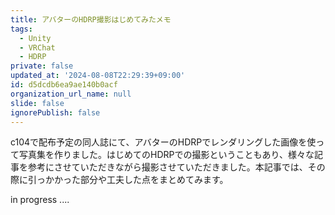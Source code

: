 ```yaml
---
title: アバターのHDRP撮影はじめてみたメモ
tags:
  - Unity
  - VRChat
  - HDRP
private: false
updated_at: '2024-08-08T22:29:39+09:00'
id: d5dcdb6ea9ae140b0acf
organization_url_name: null
slide: false
ignorePublish: false
---
```

c104で配布予定の同人誌にて、アバターのHDRPでレンダリングした画像を使って写真集を作りました。はじめてのHDRPでの撮影ということもあり、様々な記事を参考にさせていただきながら撮影させていただきました。本記事では、その際に引っかかった部分や工夫した点をまとめてみます。

in progress ....
